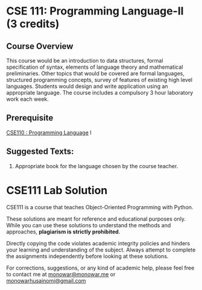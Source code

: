 # CSE 111: Programming Language-II (3 credits)
## Course Overview 
This course would be an introduction to data structures, formal specification of syntax, elements of language theory and mathematical preliminaries. Other topics that would be covered are formal languages, structured programming concepts, survey of features of existing high level languages. Students would design and write application using an appropriate language.
The course includes a compulsory 3 hour laboratory work each week.

## Prerequisite
[CSE110 :  Programming Language](https://github.com/MonowarHusain/CSE110) I
## Suggested Texts:
1. Appropriate book for the language chosen by the course teacher.

# CSE111 Lab Solution 
CSE111 is a course that teaches Object-Oriented Programming with Python.

These solutions are meant for reference and educational purposes only. While you can use these solutions to understand the methods and approaches, **plagiarism is strictly prohibited**.

Directly copying the code violates academic integrity policies and hinders your learning and understanding of the subject. Always attempt to complete the assignments independently before looking at these solutions.

For corrections, suggestions, or any kind of academic help, please feel free to contact me at monowar@monowar.me or monowarhusainomi@gmail.com

